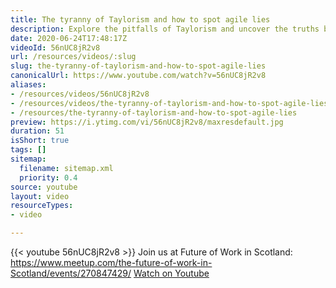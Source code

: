 ```yaml
---
title: The tyranny of Taylorism and how to spot agile lies
description: Explore the pitfalls of Taylorism and uncover the truths behind agile methodologies at the Future of Work event in Scotland! Join us now!
date: 2020-06-24T17:48:17Z
videoId: 56nUC8jR2v8
url: /resources/videos/:slug
slug: the-tyranny-of-taylorism-and-how-to-spot-agile-lies
canonicalUrl: https://www.youtube.com/watch?v=56nUC8jR2v8
aliases:
- /resources/videos/56nUC8jR2v8
- /resources/videos/the-tyranny-of-taylorism-and-how-to-spot-agile-lies
- /resources/the-tyranny-of-taylorism-and-how-to-spot-agile-lies
preview: https://i.ytimg.com/vi/56nUC8jR2v8/maxresdefault.jpg
duration: 51
isShort: true
tags: []
sitemap:
  filename: sitemap.xml
  priority: 0.4
source: youtube
layout: video
resourceTypes:
- video

---
```

{{< youtube 56nUC8jR2v8 >}} 
 Join us at Future of Work in Scotland: https://www.meetup.com/the-future-of-work-in-Scotland/events/270847429/ 
 [Watch on Youtube](https://www.youtube.com/watch?v=56nUC8jR2v8)
